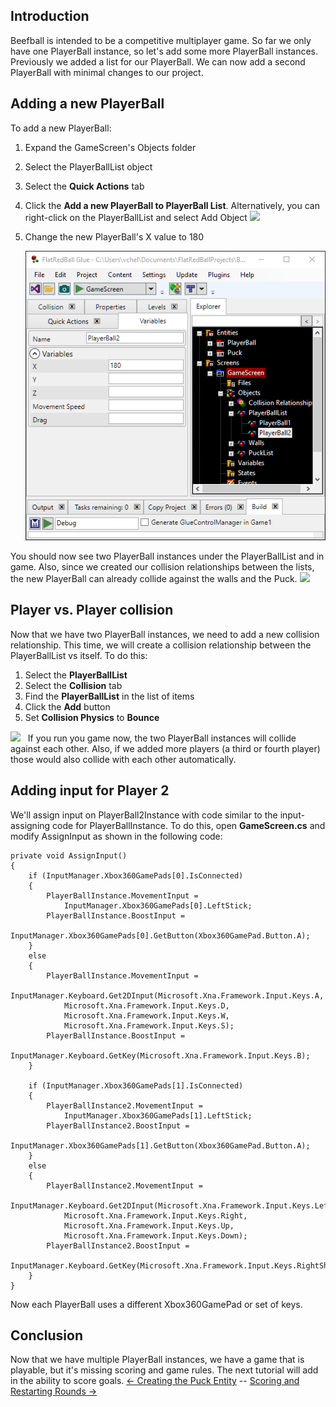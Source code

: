 ## Introduction

Beefball is intended to be a competitive multiplayer game. So far we only have one PlayerBall instance, so let's add some more PlayerBall instances. Previously we added a list for our PlayerBall. We can now add a second PlayerBall with minimal changes to our project.

## 

## Adding a new PlayerBall

To add a new PlayerBall:

1.  Expand the GameScreen's Objects folder

2.  Select the PlayerBallList object

3.  Select the **Quick Actions** tab

4.  Click the **Add a new PlayerBall to PlayerBall List**. Alternatively, you can right-click on the PlayerBallList and select Add Object [![](/wp-content/uploads/2016/01/2021_July_25_145416.gif)](/wp-content/uploads/2016/01/2021_July_25_145416.gif)

5.  Change the new PlayerBall's X value to 180

    ![](/media/2021-07-img_60fdc6f8e4b71.png)

You should now see two PlayerBall instances under the PlayerBallList and in game. Also, since we created our collision relationships between the lists, the new PlayerBall can already collide against the walls and the Puck. [![](/wp-content/uploads/2016/01/2021_July_25_145219.gif)](/wp-content/uploads/2016/01/2021_July_25_145219.gif)  

## Player vs. Player collision

Now that we have two PlayerBall instances, we need to add a new collision relationship. This time, we will create a collision relationship between the PlayerBallList vs itself. To do this:

1.  Select the **PlayerBallList**
2.  Select the **Collision** tab
3.  Find the **PlayerBallList** in the list of items
4.  Click the **Add** button
5.  Set **Collision Physics** to **Bounce**

[![](/wp-content/uploads/2016/01/2021_July_25_143723.gif)](/wp-content/uploads/2016/01/2021_July_25_143723.gif)   If you run you game now, the two PlayerBall instances will collide against each other. Also, if we added more players (a third or fourth player) those would also collide with each other automatically.

## Adding input for Player 2

We'll assign input on PlayerBall2Instance with code similar to the input-assigning code for PlayerBallInstance. To do this, open **GameScreen.cs** and modify AssignInput as shown in the following code:

    private void AssignInput()
    {
        if (InputManager.Xbox360GamePads[0].IsConnected)
        {
            PlayerBallInstance.MovementInput =
                InputManager.Xbox360GamePads[0].LeftStick;
            PlayerBallInstance.BoostInput =
                InputManager.Xbox360GamePads[0].GetButton(Xbox360GamePad.Button.A);
        }
        else
        {
            PlayerBallInstance.MovementInput =
                InputManager.Keyboard.Get2DInput(Microsoft.Xna.Framework.Input.Keys.A,
                Microsoft.Xna.Framework.Input.Keys.D,
                Microsoft.Xna.Framework.Input.Keys.W,
                Microsoft.Xna.Framework.Input.Keys.S);
            PlayerBallInstance.BoostInput =
                InputManager.Keyboard.GetKey(Microsoft.Xna.Framework.Input.Keys.B);
        }

        if (InputManager.Xbox360GamePads[1].IsConnected)
        {
            PlayerBallInstance2.MovementInput =
                InputManager.Xbox360GamePads[1].LeftStick;
            PlayerBallInstance2.BoostInput =
                InputManager.Xbox360GamePads[1].GetButton(Xbox360GamePad.Button.A);
        }
        else
        {
            PlayerBallInstance2.MovementInput =
                InputManager.Keyboard.Get2DInput(Microsoft.Xna.Framework.Input.Keys.Left,
                Microsoft.Xna.Framework.Input.Keys.Right,
                Microsoft.Xna.Framework.Input.Keys.Up,
                Microsoft.Xna.Framework.Input.Keys.Down);
            PlayerBallInstance2.BoostInput = 
                InputManager.Keyboard.GetKey(Microsoft.Xna.Framework.Input.Keys.RightShift);
        }
    }

Now each PlayerBall uses a different Xbox360GamePad or set of keys.

## Conclusion

Now that we have multiple PlayerBall instances, we have a game that is playable, but it's missing scoring and game rules. The next tutorial will add in the ability to score goals. [\<- Creating the Puck Entity](/documentation/tutorials/tutorials-beefball/tutorials-beefball-creating-the-puck-entity.md "Tutorials:Beefball:Creating the Puck Entity") -- [Scoring and Restarting Rounds -\>](/documentation/tutorials/tutorials-beefball/tutorials-beefball-scoring-and-restarting-rounds.md "Tutorials:Beefball:Scoring and Restarting Rounds")
